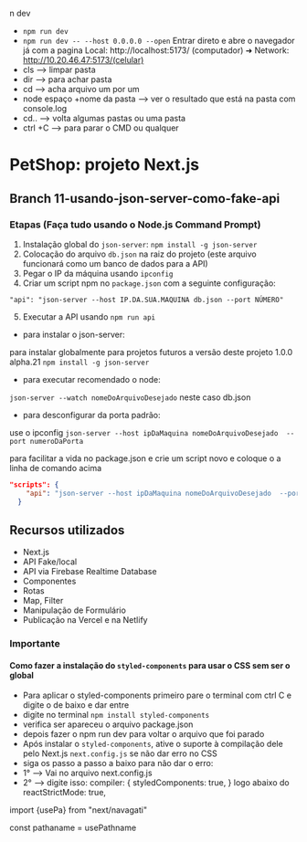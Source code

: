 n dev

- `npm run dev`
- `npm run dev -- --host 0.0.0.0 --open` Entrar direto e abre o navegador já com a pagina
  Local: http://localhost:5173/ (computador) ➜ Network: http://10.20.46.47:5173/(celular)
- cls --> limpar pasta
- dir --> para achar pasta
- cd --> acha arquivo um por um
- node espaço +nome da pasta --> ver o resultado que está na pasta com console.log
- cd.. --> volta algumas pastas ou uma pasta
- ctrl +C --> para parar o CMD ou qualquer

# PetShop: projeto Next.js

## Branch 11-usando-json-server-como-fake-api

### Etapas (Faça tudo usando o Node.js Command Prompt)

1. Instalação global do `json-server`: `npm install -g json-server`
2. Colocação do arquivo `db.json` na raiz do projeto (este arquivo funcionará como um banco de dados para a API)
3. Pegar o IP da máquina usando `ipconfig`
4. Criar um script npm no `package.json` com a seguinte configuração:

`"api": "json-server --host IP.DA.SUA.MAQUINA db.json --port NÚMERO"`

5. Executar a API usando `npm run api`

- para instalar o json-server: 

para instalar globalmente para projetos futuros a versão deste projeto 1.0.0 alpha.21 
`npm install -g json-server`

- para executar recomendado o node: 

`json-server --watch nomeDoArquivoDesejado` neste caso db.json 

- para desconfigurar da porta padrão:

use o ipconfig 
`json-server --host ipDaMaquina nomeDoArquivoDesejado  --port numeroDaPorta`

para facilitar a vida no package.json e crie um script novo e coloque o a linha de comando acima 

```json
"scripts": {
    "api": "json-server --host ipDaMaquina nomeDoArquivoDesejado  --port numeroDaPorta"
  }
```

## Recursos utilizados

- Next.js
- API Fake/local
- API via Firebase Realtime Database
- Componentes
- Rotas
- Map, Filter
- Manipulação de Formulário
- Publicação na Vercel e na Netlify

### Importante

#### Como fazer a instalação do `styled-components` para usar o CSS sem ser o global

- Para aplicar o styled-components primeiro pare o terminal com ctrl C e digite o de baixo e dar entre
- digite no terminal `npm install styled-components`
- verifica ser apareceu o arquivo package.json
- depois fazer o npm run dev para voltar o arquivo que foi parado
- Após instalar o `styled-components`, ative o suporte à compilação dele pelo Next.js `next.config.js` se não dar erro no CSS
- siga os passo a passo a baixo para não dar o erro:
- 1° --> Vai no arquivo next.config.js
- 2° --> digite isso:
  compiler: {
  styledComponents: true,
  } logo abaixo do reactStrictMode: true,

import {usePa} from "next/navagati"

const pathaname = usePathname
